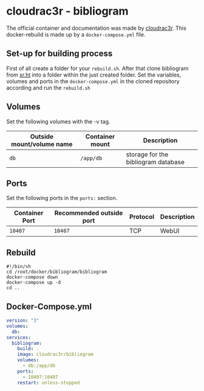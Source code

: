 # cloudrac3r - bibliogram

The official container and documentation was made by [cloudrac3r](https://github.com/cloudrac3r/bibliogram).
This docker-rebuild is made up by a `docker-compose.yml` file.

## Set-up for building process

First of all create a folder for your `rebuild.sh`.
After that clone bibliogram from [sr.ht](https://sr.ht/~cadence/bibliogram/)
into a folder within the just created folder.
Set the variables, volumes and ports in the `docker-compose.yml` in the cloned
repository according and run the `rebuild.sh`

## Volumes

Set the following volumes with the -v tag.

| Outside mount/volume name | Container mount | Description                         |
| ------------------------- | --------------- | ----------------------------------- |
| `db`                      | `/app/db`       | storage for the bibliogram database |

## Ports

Set the following ports in the `ports:` section.

| Container Port | Recommended outside port | Protocol | Description |
| -------------- | ------------------------ | -------- | ----------- |
| `10407`        | `10407`                  | TCP      | WebUI       |

## Rebuild

```shell
#!/bin/sh
cd /root/docker/bibliogram/bibliogram
docker-compose down
docker-compose up -d
cd ..
```

## Docker-Compose.yml

```yml
version: "3"
volumes:
  db:
services:
  bibliogram:
    build: .
    image: cloudrac3r/bibliogram
    volumes:
      - db:/app/db
    ports:
      - 10407:10407
    restart: unless-stopped
```

